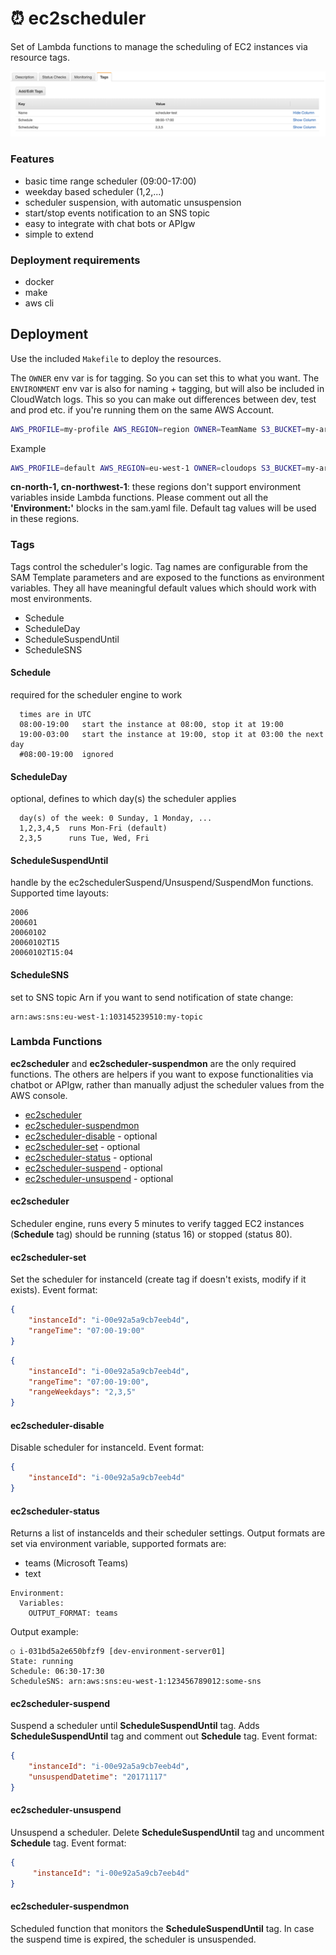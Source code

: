 # ⏰ ec2scheduler
Set of Lambda functions to manage the scheduling of EC2 instances via resource tags.

![screenshot](screenshot.png)

### Features
- basic time range scheduler (09:00-17:00)
- weekday based scheduler (1,2,...)
- scheduler suspension, with automatic unsuspension
- start/stop events notification to an SNS topic
- easy to integrate with chat bots or APIgw
- simple to extend


### Deployment requirements
- docker
- make
- aws cli


## Deployment
Use the included `Makefile` to deploy the resources.

The `OWNER` env var is for tagging. So you can set this to what you want.
The `ENVIRONMENT` env var is also for naming + tagging, but will also be included in CloudWatch logs.
This so you can make out differences between dev, test and prod etc. if you're running them on the same AWS Account.

```bash
AWS_PROFILE=my-profile AWS_REGION=region OWNER=TeamName S3_BUCKET=my-artifact-bucket make deploy
```

Example
```bash
AWS_PROFILE=default AWS_REGION=eu-west-1 OWNER=cloudops S3_BUCKET=my-artifact-bucket make deploy
```

**cn-north-1, cn-northwest-1**: these regions don't support environment variables inside Lambda functions.
Please comment out all the **'Environment:'** blocks in the sam.yaml file. Default tag values will be used in these regions.

### Tags
Tags control the scheduler's logic. Tag names are configurable from the SAM Template
parameters and are exposed to the functions as environment variables.
They all have meaningful default values which should work with most environments.
- Schedule
- ScheduleDay
- ScheduleSuspendUntil
- ScheduleSNS

#### Schedule
required for the scheduler engine to work
```
  times are in UTC
  08:00-19:00   start the instance at 08:00, stop it at 19:00
  19:00-03:00   start the instance at 19:00, stop it at 03:00 the next day
  #08:00-19:00  ignored
```

#### ScheduleDay
optional, defines to which day(s) the scheduler applies
```
  day(s) of the week: 0 Sunday, 1 Monday, ...
  1,2,3,4,5  runs Mon-Fri (default)
  2,3,5      runs Tue, Wed, Fri
```

#### ScheduleSuspendUntil
handle by the ec2schedulerSuspend/Unsuspend/SuspendMon functions. Supported time layouts:
```
2006
200601
20060102
20060102T15
20060102T15:04
```

#### ScheduleSNS
set to SNS topic Arn if you want to send notification of state change:
```
arn:aws:sns:eu-west-1:103145239510:my-topic
```


### Lambda Functions
**ec2scheduler** and **ec2scheduler-suspendmon** are the only required functions.
The others are helpers if you want to expose functionalities via chatbot or APIgw, rather than manually adjust the scheduler values from the AWS console.

- [ec2scheduler](source/scheduler)
- [ec2scheduler-suspendmon](source/scheduler-suspend-mon)
- [ec2scheduler-disable](source/scheduler-disable) - optional
- [ec2scheduler-set](source/scheduler-set) - optional
- [ec2scheduler-status](source/scheduler-status) - optional
- [ec2scheduler-suspend](source/scheduler-suspend) - optional
- [ec2scheduler-unsuspend](source/scheduler-unsuspend) - optional

#### ec2scheduler
Scheduler engine, runs every 5 minutes to verify tagged EC2 instances (**Schedule** tag) should be running (status 16) or stopped (status 80).


#### ec2scheduler-set
Set the scheduler for instanceId (create tag if doesn't exists, modify if it exists). Event format:

```json
{
    "instanceId": "i-00e92a5a9cb7eeb4d",
    "rangeTime": "07:00-19:00"
}
```

```json
{
    "instanceId": "i-00e92a5a9cb7eeb4d",
    "rangeTime": "07:00-19:00",
    "rangeWeekdays": "2,3,5"
}
```


#### ec2scheduler-disable
Disable scheduler for instanceId. Event format:

```json
{
    "instanceId": "i-00e92a5a9cb7eeb4d"
}
```


#### ec2scheduler-status
Returns a list of instanceIds and their scheduler settings.
Output formats are set via environment variable, supported formats are:
- teams (Microsoft Teams)
- text
```
Environment:
  Variables:
    OUTPUT_FORMAT: teams
```

Output example:
```
○ i-031bd5a2e650bfzf9 [dev-environment-server01]
State: running
Schedule: 06:30-17:30
ScheduleSNS: arn:aws:sns:eu-west-1:123456789012:some-sns

```


#### ec2scheduler-suspend
Suspend a scheduler until **ScheduleSuspendUntil** tag. Adds **ScheduleSuspendUntil** tag and comment out **Schedule** tag. Event format:

```json
{
    "instanceId": "i-00e92a5a9cb7eeb4d",
    "unsuspendDatetime": "20171117"
}
```



#### ec2scheduler-unsuspend
Unsuspend a scheduler. Delete **ScheduleSuspendUntil** tag and uncomment **Schedule** tag. Event format:

```json
{
     "instanceId": "i-00e92a5a9cb7eeb4d"
}
```


#### ec2scheduler-suspendmon
Scheduled function that monitors the **ScheduleSuspendUntil** tag.
In case the suspend time is expired, the scheduler is unsuspended.

